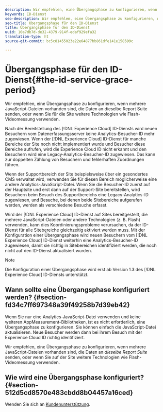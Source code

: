 ```yaml
---
description: Wir empfehlen, eine Übergangsphase zu konfigurieren, wenn mehrere JavaScript-Dateien vorhanden sind, die Daten an dieselbe Report Suite senden, oder wenn Sie für die Site weitere Technologien wie Flash-Videomessung verwenden.
keywords: ID-Dienst
seo-description: Wir empfehlen, eine Übergangsphase zu konfigurieren, wenn mehrere JavaScript-Dateien vorhanden sind, die Daten an dieselbe Report Suite senden, oder wenn Sie für die Site weitere Technologien wie Flash-Videomessung verwenden.
seo-title: Übergangsphase für den ID-Dienst
title: Übergangsphase für den ID-Dienst
uuid: 10a7db7d-de32-4379-914f-edaf929efa32
translation-type: ht
source-git-commit: bc5c81455023e22e64877bb861dfe141e158599c

---
```



# Übergangsphase für den ID-Dienst{#the-id-service-grace-period}

Wir empfehlen, eine Übergangsphase zu konfigurieren, wenn mehrere JavaScript-Dateien vorhanden sind, die Daten an dieselbe Report Suite senden, oder wenn Sie für die Site weitere Technologien wie Flash-Videomessung verwenden.

Nach der Bereitstellung des [!DNL Experience Cloud] ID-Diensts wird neuen Besuchern vom Datenerfassungsserver keine Analytics-Besucher-ID mehr zugewiesen. Wenn der [!DNL Experience Cloud] ID-Dienst für manche Bereiche der Site noch nicht implementiert wurde und Besucher diese Bereiche aufrufen, wird die Experience Cloud ID nicht erkannt und den Besuchern wird eine Legacy-Analytics-Besucher-ID zugewiesen. Das kann zur doppelten Zählung von Besuchern und fehlerhaften Zuordnungen führen.

Wenn der Supportbereich der Site beispielsweise über ein gesondertes CMS verwaltet wird, verwenden Sie für diesen Bereich möglicherweise eine andere Analytics-JavaScript-Datei. Wenn Sie die Besucher-ID zuerst auf der Hauptsite und erst dann auf der Support-Site bereitstellen, wird Besuchern beim Besuch des Supportbereichs eine Legacy-Analytics-ID zugewiesen, und Besuche, bei denen beide Sitebereiche aufgerufen werden, werden als verschiedene Besuche erfasst.

Wird der [!DNL Experience Cloud] ID-Dienst auf Sites bereitgestellt, die mehrere JavaScript-Dateien oder andere Technologien (z. B. Flash) verwenden, kann dies Koordinierungsprobleme verursachen, da der ID-Dienst für alle Sitebereiche gleichzeitig aktiviert werden muss. Mit der Konfiguration einer Übergangsphase wird neuen Besuchern vom [!DNL Experience Cloud] ID-Dienst weiterhin eine Analytics-Besucher-ID zugewiesen, damit sie richtig in Sitebereichen identifiziert werden, die noch nicht auf den ID-Dienst aktualisiert wurden.

>[!NOTE]
>
>Die Konfiguration einer Übergangsphase wird erst ab Version 1.3 des [!DNL Experience Cloud] ID-Diensts unterstützt.

## Wann sollte eine Übergangsphase konfiguriert werden? {#section-fd34c7ff697348a39f49258b7d39eb42}

Wenn Sie nur eine Analytics-JavaScript-Datei verwenden und keine weiteren AppMeasurement-Bibliotheken, ist es nicht erforderlich, eine Übergangsphase zu konfigurieren. Sie können einfach die JavaScript-Datei aktualisieren. Neue Besucher werden dann bei ihrem Besuch mit der Experience Cloud ID richtig identifiziert.

Wir empfehlen, eine Übergangsphase zu konfigurieren, wenn mehrere JavaScript-Dateien vorhanden sind, die Daten an *dieselbe Report Suite* senden, oder wenn Sie auf der Site weitere Technologien wie Flash-Videomessung verwenden.

## Wie wird eine Übergangsphase konfiguriert? {#section-512d5cd8570e483cbdd8b04457a16ced}

Wenden Sie sich an [Kundenunterstützung](https://helpx.adobe.com/de/marketing-cloud/contact-support.html).
